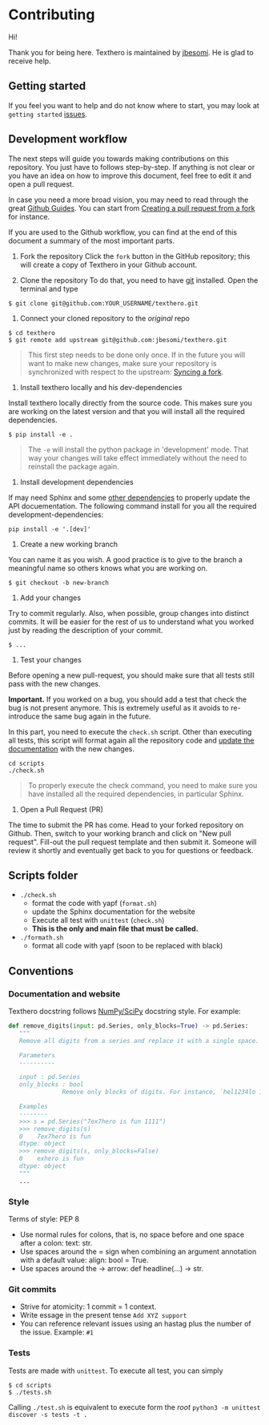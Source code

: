 # Contributing

Hi!

Thank you for being here. Texthero is maintained by [jbesomi](https://github.com/jbesomi). He is glad to receive help.

## Getting started

If you feel you want to help and do not know where to start, you may look at  `getting started` [issues](https://github.com/jbesomi/texthero/issues).

## Development workflow

The next steps will guide you towards making contributions on this repository. You just have to follows step-by-step. If anything is not clear or you have an idea on how to improve this document, feel free to edit it and open a pull request.

In case you need a more broad vision, you may need to read through the great [Github Guides](https://guides.github.com/). You can start from [Creating a pull request from a fork](https://help.github.com/en/github/collaborating-with-issues-and-pull-requests/creating-a-pull-request-from-a-fork) for instance.

If you are used to the Github workflow, you can find at the end of this document a summary of the most important parts.


1. Fork the repository
   Click the `fork` button in the GitHub repository; this will create a copy of Texthero in your Github account.

1. Clone the repository
   To do that, you need to have [git](https://git-scm.com/) installed. Open the terminal and type
```
$ git clone git@github.com:YOUR_USERNAME/texthero.git
```
1. Connect your cloned repository to the _original_ repo

```
$ cd texthero
$ git remote add upstream git@github.com:jbesomi/texthero.git
```

> This first step needs to be done only once. If in the future you will want to make new changes, make sure your repository is synchronized with respect to the upstream: [Syncing a fork](https://help.github.com/en/github/collaborating-with-issues-and-pull-requests/syncing-a-fork).

1. Install texthero locally and his dev-dependencies

Install texthero locally directly from the source code. This makes sure you are working on the latest version and that you will install all the required dependencies.

```
$ pip install -e .
```

> The `-e` will install the python package in 'development' mode. That way your changes will take effect immediately without the need to reinstall the package again.

1. Install development dependencies

If may need Sphinx and some [other dependencies](../setup.cfg) to properly update the API docuementation. The following command install for you all the required development-dependencies:

```
pip install -e '.[dev]'
```


1. Create a new working branch

You can name it as you wish. A good practice is to give to the branch a meaningful name so others knows what you are working on.

```
$ git checkout -b new-branch
```

1. Add your changes

Try to commit regularly. Also, when possible, group changes into distinct commits. It will be easier for the rest of us to understand what you worked just by reading the description of your commit.

```
$ ...
```

1. Test your changes

Before opening a new pull-request, you should make sure that all tests still pass with the new changes. 

**Important.** If you worked on a bug, you should add a test that check the bug is not present anymore. This is extremely useful as it avoids to re-introduce the same bug again in the future.

In this part, you need to execute the `check.sh` script. Other than executing all tests, this script will format again all the repository code and [update the documentation](#documentation) with the new changes.


```
cd scripts
./check.sh
```

> To properly execute the check command, you need to make sure you have installed all the required dependencies, in particular Sphinx.

1. Open a Pull Request (PR)

The time to submit the PR has come. Head to your forked repository on Github. Then, switch to your working branch and click on "New pull request". Fill-out the pull request template and then submit it. Someone will review it shortly and eventually get back to you for questions or feedback.


## Scripts folder

- `./check.sh`
   - format the code with yapf (`format.sh`)
   - update the Sphinx documentation for the website
   - Execute all test with `unittest` (`check.sh`)
   - **This is the only and main file that must be called.**
- `./formath.sh`
   - format all code with yapf (soon to be replaced with black)

## Conventions

### Documentation and website

Texthero docstring follows [NumPy/SciPy](https://numpydoc.readthedocs.io/en/latest/format.html) docstring style. For example:

```python
def remove_digits(input: pd.Series, only_blocks=True) -> pd.Series:
   """
   Remove all digits from a series and replace it with a single space.

   Parameters
   ----------

   input : pd.Series
   only_blocks : bool
               Remove only blocks of digits. For instance, `hel1234lo 1234` becomes `hel1234lo`.

   Examples
   --------
   >>> s = pd.Series("7ex7hero is fun 1111")
   >>> remove_digits(s)
   0    7ex7hero is fun 
   dtype: object
   >>> remove_digits(s, only_blocks=False)
   0    exhero is fun 
   dtype: object
   """
   ...
```

### Style

Terms of style: PEP 8

- Use normal rules for colons, that is, no space before and one space after a colon: text: str.
- Use spaces around the = sign when combining an argument annotation with a default value: align: bool = True.
- Use spaces around the -> arrow: def headline(...) -> str.

### Git commits

- Strive for atomicity: 1 commit = 1 context.
- Write essage in the present tense `Add XYZ support`
- You can reference relevant issues using an hastag plus the number of the issue. Example: `#1`


### Tests

Tests are made with `unittest`.
To execute all test, you can simply
```
$ cd scripts
$ ./tests.sh
```

Calling `./test.sh` is equivalent to execute form the _root_ `python3 -m unittest discover -s tests -t .`
